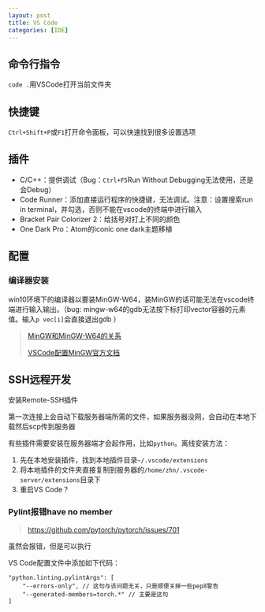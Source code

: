 ```yaml
---
layout: post
title: VS Code
categories: [IDE]
---
```


## 命令行指令

`code .`用VSCode打开当前文件夹

## 快捷键

`Ctrl+Shift+P`或`F1`打开命令面板，可以快速找到很多设置选项

## 插件

* C/C++：提供调试（Bug：`Ctrl+F5`Run Without Debugging无法使用，还是会Debug）
* Code Runner：添加直接运行程序的快捷键，无法调试。注意：设置搜索run in terminal，并勾选，否则不能在vscode的终端中进行输入
* Bracket Pair Colorizer 2：给括号对打上不同的颜色
* One Dark Pro：Atom的iconic one dark主题移植

## 配置

### 编译器安装

win10环境下的编译器以要装MinGW-W64，装MinGW的话可能无法在vscode终端进行输入输出。（bug: mingw-w64的gdb无法按下标打印vector容器的元素值。输入`p vec[i]`会直接退出gdb ）

> [MinGW和MinGW-W64的关系](https://blog.csdn.net/whatday/article/details/87113007)
>
> [VSCode配置MinGW官方文档](https://code.visualstudio.com/docs/cpp/config-mingw)

## SSH远程开发

安装Remote-SSH插件

第一次连接上会自动下载服务器端所需的文件，如果服务器没网，会自动在本地下载然后scp传到服务器

有些插件需要安装在服务器端才会起作用，比如`python`。离线安装方法：

1. 先在本地安装插件，找到本地插件目录`~/.vscode/extensions`
2. 将本地插件的文件夹直接复制到服务器的`/home/zhn/.vscode-server/extensions`目录下
3. 重启VS Code？

### Pylint报错have no member

> <https://github.com/pytorch/pytorch/issues/701>

虽然会报错，但是可以执行

VS Code配置文件中添加如下代码：

```
"python.linting.pylintArgs": [
	"--errors-only", // 这句与该问题无关，只是顺便关掉一些pep8警告
	"--generated-members=torch.*" // 主要是这句
]
```

